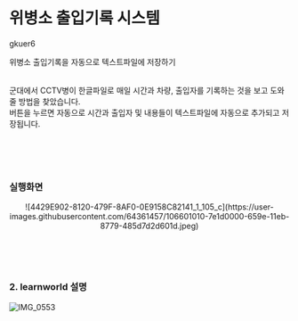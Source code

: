 # 위병소 출입기록 시스템<br>
gkuer6<br>


위병소 출입기록을 자동으로 텍스트파일에 저장하기<br><br>

군대에서 CCTV병이 한글파일로 매일 시간과 차량, 출입자를 기록하는 것을 보고 도와줄 방법을 찾았습니다.<br>
버튼을 누르면 자동으로 시간과 출입자 및 내용들이 텍스트파일에 자동으로 추가되고 저장됩니다.
<br><br><br><br><br>


<h3> 실행화면 </h3>
<p align = "center">
![4429E902-8120-479F-8AF0-0E9158C82141_1_105_c](https://user-images.githubusercontent.com/64361457/106601010-7e1d0000-659e-11eb-8779-485d7d2d601d.jpeg) </p>
<br><br><br>


<h3> 2. learnworld 설명 </h3>
<p align = "center">

![IMG_0553](https://user-images.githubusercontent.com/64361457/106600979-74939800-659e-11eb-99c8-0f97a205090b.PNG)
</p>
